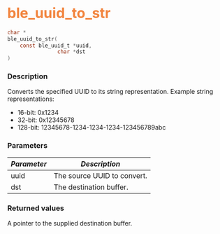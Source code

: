 ## <font color="#F2853F" style="font-size:24pt">ble\_uuid\_to\_str</font>

```c
char *
ble_uuid_to_str(
    const ble_uuid_t *uuid,
                char *dst
)
```

### Description

Converts the specified UUID to its string representation.  Example string representations: <ul><li>16-bit:  0x1234</li> <li>32-bit:  0x12345678</li> <li>128-bit: 12345678-1234-1234-1234-123456789abc</li></ul>

### Parameters

| *Parameter* | *Description* |
|-------------|---------------|
| uuid | The source UUID to convert. |
| dst | The destination buffer. |

### Returned values

A pointer to the supplied destination buffer.
